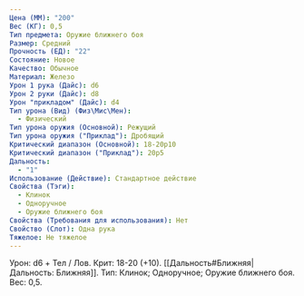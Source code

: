 ```yaml
---
Цена (ММ): "200"
Вес (КГ): 0,5
Тип предмета: Оружие ближнего боя
Размер: Средний
Прочность (ЕД): "22"
Состояние: Новое
Качество: Обычное
Материал: Железо
Урон 1 рука (Дайс): d6
Урон 2 руки (Дайс): d8
Урон "прикладом" (Дайс): d4
Тип урона (Вид) (Физ\Мис\Мен):
  - Физический
Тип урона оружия (Основной): Режущий
Тип урона оружия ("Приклад"): Дробящий
Критический диапазон (Основной): 18-20p10
Критический диапазон ("Приклад"): 20р5
Дальность:
  - "1"
Использование (Действие): Стандартное действие
Свойства (Тэги):
  - Клинок
  - Одноручное
  - Оружие ближнего боя
Свойства (Требования для использования): Нет
Свойство (Слот): Одна рука
Тяжелое: Не тяжелое
---
```

Урон: d6 + Тел / Лов. Крит: 18-20 (+10). [[Дальность#Ближняя|Дальность: Ближняя]]. Тип: Клинок; Одноручное; Оружие ближнего боя. Вес: 0,5. 